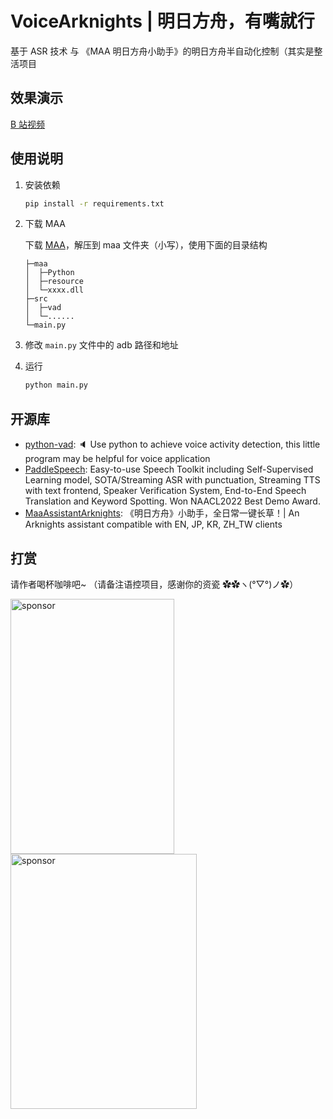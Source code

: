 # VoiceArknights | 明日方舟，有嘴就行

基于 ASR 技术 与 《MAA 明日方舟小助手》的明日方舟半自动化控制（其实是整活项目

## 效果演示

[B 站视频](https://www.bilibili.com/video/BV1Y34y1f7zG)

## 使用说明

1. 安装依赖

    ```bash
    pip install -r requirements.txt
    ```

2. 下载 MAA

    下载 [MAA](https://github.com/MaaAssistantArknights/MaaAssistantArknights/releases)，解压到 maa 文件夹（小写），使用下面的目录结构  

    ```tree
    ├─maa
    │  ├─Python
    │  ├─resource
    │  └─xxxx.dll
    ├─src
    │  ├─vad
    │  └─......
    └─main.py
    ```

3. 修改 `main.py` 文件中的 adb 路径和地址
4. 运行

    ```bash
    python main.py
    ```

## 开源库

- [python-vad](https://github.com/wangshub/python-vad): 🔈 Use python to achieve voice activity detection, this little program may be helpful for voice application
- [PaddleSpeech](https://github.com/PaddlePaddle/PaddleSpeech): Easy-to-use Speech Toolkit including Self-Supervised Learning model, SOTA/Streaming ASR with punctuation, Streaming TTS with text frontend, Speaker Verification System, End-to-End Speech Translation and Keyword Spotting. Won NAACL2022 Best Demo Award.
- [MaaAssistantArknights](https://github.com/MaaAssistantArknights/MaaAssistantArknights): 《明日方舟》小助手，全日常一键长草！| An Arknights assistant compatible with EN, JP, KR, ZH_TW clients

## 打赏

请作者喝杯咖啡吧~ （请备注语控项目，感谢你的资瓷 ✿✿ヽ(°▽°)ノ✿）

<div>
<img alt="sponsor" src="https://user-images.githubusercontent.com/18511905/171821963-be1247d1-2959-4d2f-91c1-095a215dd601.jpg" width=262 height=408/>
<img alt="sponsor" src="https://user-images.githubusercontent.com/18511905/171821974-c5b13928-c66a-4168-b472-02b7048a2eff.png" width=298 height=408/>
</div>
